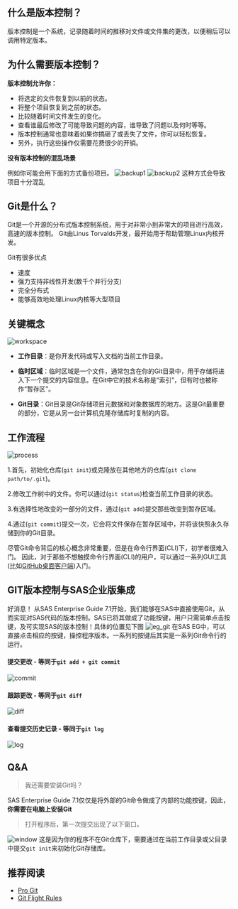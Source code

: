 ## 什么是版本控制？
版本控制是一个系统，记录随着时间​​的推移对文件或文件集的更改，以便稍后可以调用特定版本。

## 为什么需要版本控制？
**版本控制允许你：**
* 将选定的文件恢复到以前的状态。
* 将整个项目恢复到之前的状态。
* 比较随着时间文件发生的变化。
* 查看谁最后修改了可能导致问题的内容，谁导致了问题以及何时等等。
* 版本控制通常也意味着如果你搞砸了或丢失了文件，你可以轻松恢复。
* 另外，执行这些操作仅需要花费很少的开销。

**没有版本控制的混乱场景**

例如你可能会用下面的方式备份项目。
![backup1](/img/in-post/git-version-control-integration-with-sas-enterprise-guide/backup1.JPG)
![backup2](/img/in-post/git-version-control-integration-with-sas-enterprise-guide/backup2.JPG)
这种方式会导致项目十分混乱

## Git是什么？
Git是一个开源的分布式版本控制系统，用于对非常小到非常大的项目进行高效，高速的版本控制。 Git由Linus Torvalds开发，最开始用于帮助管理Linux内核开发。

Git有很多优点
* 速度
* 强力支持非线性开发(数千个并行分支)
* 完全分布式
* 能够高效地处理Linux内核等大型项目

## 关键概念

![workspace](/img/in-post/git-version-control-integration-with-sas-enterprise-guide/workspace.png)

*  **工作目录**：是你开发代码或写入文档的当前工作目录。

*  **临时区域**：临时区域是一个文件，通常包含在你的Git目录中，用于存储将进入下一个提交的内容信息。在Git中它的技术名称是“索引”，但有时也被称作“暂存区”。

*  **Git目录**：Git目录是Git存储项目元数据和对象数据库的地方。这是Git最重要的部分，它是从另一台计算机克隆存储库时复制的内容。

## 工作流程
![process](/img/in-post/git-version-control-integration-with-sas-enterprise-guide/workflow.png)

1.首先，初始化仓库(`git init`)或克隆放在其他地方的仓库(`git clone path/to/.git`)。

2.修改工作树中的文件。你可以通过(`git status`)检查当前工作目录的状态。

3.有选择性地改变的一部分的文件，通过(`git add`)提交那些改变到暂存区域。

4.通过(`git commit`)提交一次，它会将文件保存在暂存区域中，并将该快照永久存储到你的Git目录。

尽管Git命令背后的核心概念非常重要，但是在命令行界面(CLI)下，初学者很难入门。
因此，对于那些不想触摸命令行界面(CLI)的用户，可以通过一系列GUI工具(比如[GitHub桌面客户端](https://desktop.github.com/))入门。

## GIT版本控制与SAS企业版集成
好消息！
从SAS Enterprise Guide 7.1开始，我们能够在SAS中直接使用Git，从而实现对SAS代码的版本控制。SAS已将其做成了功能按键，用户只需简单点击按键，及可实现SAS的版本控制！具体的位置见下图
![eg_git](/img/in-post/git-version-control-integration-with-sas-enterprise-guide/eg_git1.png)
在SAS EG中，可以直接点击相应的按键，操控程序版本。一系列的按键后其实是一系列Git命令行的运行。

#### 提交更改 - 等同于`git add + git commit`
![commit](/img/in-post/git-version-control-integration-with-sas-enterprise-guide/commit.JPG)

#### 跟踪更改 - 等同于`git diff`
![diff](/img/in-post/git-version-control-integration-with-sas-enterprise-guide/diff.png)

#### 查看提交历史记录 - 等同于`git log`
![log](/img/in-post/git-version-control-integration-with-sas-enterprise-guide/log.png)

## Q&A

> 我还需要安装Git吗？

SAS Enterprise Guide 7.1仅仅是将外部的Git命令做成了内部的功能按键，因此，**你需要在电脑上安装Git**

> 打开程序后，第一次提交出现了以下窗口。

![window](/img/in-post/git-version-control-integration-with-sas-enterprise-guide/window.png)
这是因为你的程序不在Git仓库下，需要通过在当前工作目录或父目录中提交`git init`来初始化Git存储库。


## 推荐阅读
* [Pro Git](https://bingohuang.gitbooks.io/progit2/content/01-introduction/1-introduction.html)
* [Git Flight Rules](https://github.com/k88hudson/git-flight-rules)
